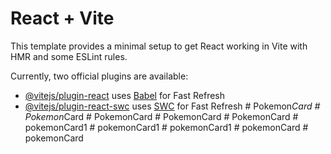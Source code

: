 # React + Vite

This template provides a minimal setup to get React working in Vite with HMR and some ESLint rules.

Currently, two official plugins are available:

- [@vitejs/plugin-react](https://github.com/vitejs/vite-plugin-react/blob/main/packages/plugin-react/README.md) uses [Babel](https://babeljs.io/) for Fast Refresh
- [@vitejs/plugin-react-swc](https://github.com/vitejs/vite-plugin-react-swc) uses [SWC](https://swc.rs/) for Fast Refresh
#   P o k e m o n _ C a r d  
 #   P o k e m o n _ C a r d  
 #   P o k e m o n C a r d  
 #   P o k e m o n C a r d  
 #   P o k e m o n C a r d  
 #   p o k e m o n C a r d 1  
 #   p o k e m o n C a r d 1  
 #   p o k e m o n C a r d 1  
 #   p o k e m o n C a r d  
 #   p o k e m o n C a r d  
 